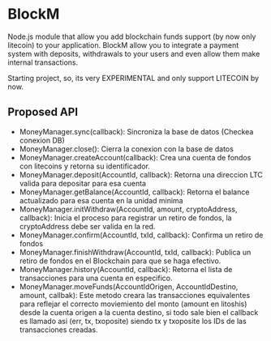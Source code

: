 # BlockM

Node.js module that allow you add blockchain funds support (by now only litecoin) to your application. BlockM allow you to integrate a payment system with deposits, withdrawals to your users and even allow them make internal transactions.

Starting project, so, its very EXPERIMENTAL and only support LITECOIN by now.


##

## Proposed API

 * MoneyManager.sync(callback): Sincroniza la base de datos (Checkea conexion DB)
 * MoneyManager.close(): Cierra la conexion con la base de datos
 * MoneyManager.createAccount(callback): Crea una cuenta de fondos con litecoins y retorna su identificador.
 * MoneyManager.deposit(AccountId, callback): Retorna una direccion LTC valida para depositar para esa cuenta
 * MoneyManager.getBalance(AccountId, callback): Retorna el balance actualizado para esa cuenta en la unidad minima
 * MoneyManager.initWithdraw(AccountId, amount, cryptoAddress, callback): Inicia el proceso para registrar un retiro de fondos, la cryptoAddress debe ser valida en la red.
 * MoneyManager.confirm(AccountId, txId, callback): Confirma un retiro de fondos
 * MoneyManager.finishWithdraw(AccountId, txId, callback): Publica un retiro de fondos en el Blockchain para que se haga efectivo.
 * MoneyManager.history(AccountId, callback): Retorna el lista de transacciones para una cuenta en especifico.
 * MoneyManager.moveFunds(AccountIdOrigen, AccountIdDestino, amount, callbak): Este metodo creara las transacciones equivalentes para reflejar el correcto moviemiento del monto (amount en litoshis) desde la cuenta origen a la cuenta destino, si todo sale bien el callback es llamado asi (err, tx, txoposite) siendo tx y txoposite los IDs de las transacciones creadas.